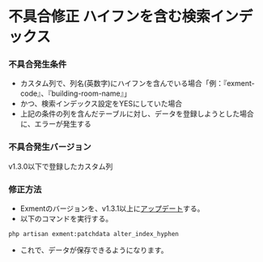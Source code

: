 # 不具合修正 ハイフンを含む検索インデックス
### 不具合発生条件
- カスタム列で、列名(英数字)にハイフンを含んでいる場合「例：『exment-code』、『building-room-name』」
- かつ、検索インデックス設定をYESにしていた場合
- 上記の条件の列を含んだテーブルに対し、データを登録しようとした場合に、エラーが発生する

### 不具合発生バージョン
v1.3.0以下で登録したカスタム列

### 修正方法
- Exmentのバージョンを、v1.3.1以上に[アップデート](/ja/update)する。
- 以下のコマンドを実行する。

~~~
php artisan exment:patchdata alter_index_hyphen
~~~

- これで、データが保存できるようになります。
